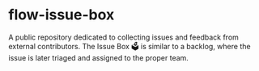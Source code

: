 # flow-issue-box
A public repository dedicated to collecting issues and feedback from external contributors. The Issue Box 🗳️ is similar to a backlog, where the issue is later triaged and assigned to the proper team.
